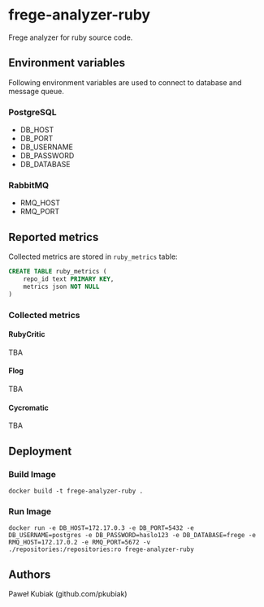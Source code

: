 # frege-analyzer-ruby

Frege analyzer for ruby source code.

## Environment variables
Following environment variables are used to connect to database and message queue.

### PostgreSQL
- DB_HOST
- DB_PORT
- DB_USERNAME
- DB_PASSWORD
- DB_DATABASE

### RabbitMQ
- RMQ_HOST
- RMQ_PORT

## Reported metrics

Collected metrics are stored in `ruby_metrics` table:
```sql
CREATE TABLE ruby_metrics (
    repo_id text PRIMARY KEY,
    metrics json NOT NULL
)
```

### Collected metrics

#### RubyCritic
TBA

#### Flog
TBA

#### Cycromatic
TBA

## Deployment

### Build Image
```
docker build -t frege-analyzer-ruby .
```

### Run Image
```
docker run -e DB_HOST=172.17.0.3 -e DB_PORT=5432 -e DB_USERNAME=postgres -e DB_PASSWORD=haslo123 -e DB_DATABASE=frege -e RMQ_HOST=172.17.0.2 -e RMQ_PORT=5672 -v ./repositories:/repositories:ro frege-analyzer-ruby
```

## Authors
Paweł Kubiak (github.com/pkubiak)